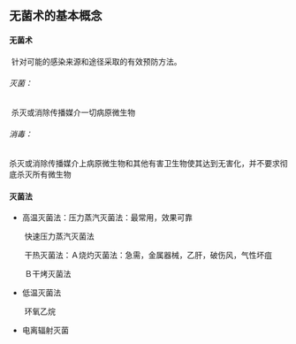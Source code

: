 ## 无菌术的基本概念

#### 无菌术

​					针对可能的感染来源和途径采取的有效预防方法。

###### 灭菌：

​					杀灭或消除传播媒介一切病原微生物

###### 消毒：

​					杀灭或消除传播媒介上病原微生物和其他有害卫生物使其达到无害化，并不要求彻底杀灭所有微生物

#### 灭菌法

- 高温灭菌法：压力蒸汽灭菌法：最常用，效果可靠

  ​						快速压力蒸汽灭菌法

  ​						干热灭菌法：Ａ烧灼灭菌法：急需，金属器械，乙肝，破伤风，气性坏疽

  ​												Ｂ干烤灭菌法

- 低温灭菌法

  ​					环氧乙烷

- 电离辐射灭菌				